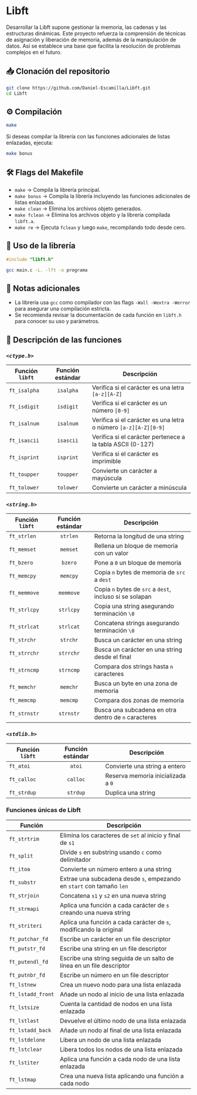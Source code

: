# Libft

Desarrollar la Libft supone gestionar la memoria, las cadenas y las estructuras dinámicas. Este proyecto refuerza la comprensión de técnicas de asignación y liberación de memoria, además de la manipulación de datos. Así se establece una base que facilita la resolución de problemas complejos en el futuro.

## 📥 Clonación del repositorio
```sh
git clone https://github.com/Daniel-Escamilla/Libft.git
cd Libft
```
## ⚙️ Compilación
```sh
make
``` 
Si deseas compilar la librería con las funciones adicionales de listas enlazadas, ejecuta:
```sh
make bonus 
``` 
## 🛠️ Flags del Makefile
- `make` → Compila la librería principal. 
- `make bonus` → Compila la librería incluyendo las funciones adicionales de listas enlazadas.
- `make clean` → Elimina los archivos objeto generados.
- `make fclean` → Elimina los archivos objeto y la librería compilada `libft.a`.
- `make re` → Ejecuta `fclean` y luego `make`, recompilando todo desde cero.
## 🚀 Uso de la librería
```c 
#include "libft.h"
``` 
```sh 
gcc main.c -L. -lft -o programa 
``` 
## 📌 Notas adicionales
- La librería usa `gcc` como compilador con las flags `-Wall -Wextra -Werror` para asegurar una compilación estricta.
- Se recomienda revisar la documentación de cada función en `libft.h` para conocer su uso y parámetros.

## 📖 Descripción de las funciones

### *`<ctype.h>`*  
| Función `libft` | Función estándar | Descripción |
|-----------------|------------------|-------------|
| `ft_isalpha` | <center>`isalpha`<center> | Verifica si el carácter es una letra `[a-z][A-Z]` |
| `ft_isdigit` | <center>`isdigit`<center> | Verifica si el carácter es un número `[0-9]` |
| `ft_isalnum` | <center>`isalnum`<center> | Verifica si el carácter es una letra o número `[a-z][A-Z][0-9]` |
| `ft_isascii` | <center>`isascii`<center> | Verifica si el carácter pertenece a la tabla ASCII (0-127) |
| `ft_isprint` | <center>`isprint`<center> | Verifica si el carácter es imprimible |
| `ft_toupper` | <center>`toupper`<center> | Convierte un carácter a mayúscula |
| `ft_tolower` | <center>`tolower`<center> | Convierte un carácter a minúscula |

### *`<string.h>`*  
| Función `libft` | Función estándar | Descripción |
|-----------------|------------------|-------------|
| `ft_strlen`  | <center>`strlen`<center>  | Retorna la longitud de una string |
| `ft_memset`  | <center>`memset`<center>  | Rellena un bloque de memoria con un valor |
| `ft_bzero`   | <center>`bzero`<center>   | Pone a `0` un bloque de memoria |
| `ft_memcpy`  | <center>`memcpy`<center>  | Copia `n` bytes de memoria de `src` a `dest` |
| `ft_memmove` | <center>`memmove`<center> | Copia `n` bytes de `src` a `dest`, incluso si se solapan |
| `ft_strlcpy` | <center>`strlcpy`<center> | Copia una string asegurando terminación `\0` |
| `ft_strlcat` | <center>`strlcat`<center> | Concatena strings asegurando terminación `\0` |
| `ft_strchr`  | <center>`strchr`<center>  | Busca un carácter en una string |
| `ft_strrchr` | <center>`strrchr`<center> | Busca un carácter en una string desde el final |
| `ft_strncmp` | <center>`strncmp`<center> | Compara dos strings hasta `n` caracteres |
| `ft_memchr`  | <center>`memchr`<center>  | Busca un byte en una zona de memoria |
| `ft_memcmp`  | <center>`memcmp`<center>  | Compara dos zonas de memoria |
| `ft_strnstr` | <center>`strnstr`<center> | Busca una subcadena en otra dentro de `n` caracteres |

### *`<stdlib.h>`*  
| Función `libft` | Función estándar | Descripción |
|-----------------|------------------|-------------|
| `ft_atoi`    | <center>`atoi`<center>    | Convierte una string a entero |
| `ft_calloc`  | <center>`calloc`<center>  | Reserva memoria inicializada a `0` |
| `ft_strdup`  | <center>`strdup`<center>  | Duplica una string |

### Funciones únicas de Libft
| Función  | Descripción |
|----------|-------------|
| `ft_strtrim`      | Elimina los caracteres de `set` al inicio y final de `s1`|
| `ft_split`        | Divide `s` en substring usando `c` como delimitador |
| `ft_itoa`         | Convierte un número entero a una string |
| `ft_substr`       | Extrae una subcadena desde `s`, empezando en `start` con tamaño `len` |
| `ft_strjoin`      | Concatena `s1` y `s2` en una nueva string |
| `ft_strmapi`      | Aplica una función a cada carácter de `s` creando una nueva string |
| `ft_striteri`     | Aplica una función a cada carácter de `s`, modificando la original |
| `ft_putchar_fd`   | Escribe un carácter en un file descriptor |
| `ft_putstr_fd`    | Escribe una string en un file descriptor |
| `ft_putendl_fd`   | Escribe una string seguida de un salto de línea en un file descriptor |
| `ft_putnbr_fd`    | Escribe un número en un file descriptor |
| `ft_lstnew`       | Crea un nuevo nodo para una lista enlazada |
| `ft_lstadd_front` | Añade un nodo al inicio de una lista enlazada |
| `ft_lstsize`      | Cuenta la cantidad de nodos en una lista enlazada |
| `ft_lstlast`      | Devuelve el último nodo de una lista enlazada |
| `ft_lstadd_back`  | Añade un nodo al final de una lista enlazada |
| `ft_lstdelone`    | Libera un nodo de una lista enlazada |
| `ft_lstclear`     | Libera todos los nodos de una lista enlazada |
| `ft_lstiter`      | Aplica una función a cada nodo de una lista enlazada |
| `ft_lstmap`       | Crea una nueva lista aplicando una función a cada nodo |
